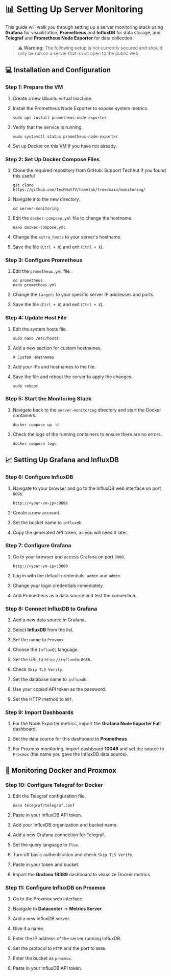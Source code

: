# 📊 Setting Up Server Monitoring

This guide will walk you through setting up a server monitoring stack using **Grafana** for visualization, **Prometheus** and **InfluxDB** for data storage, and **Telegraf** and **Prometheus Node Exporter** for data collection.

> ⚠️ **Warning:** The following setup is not currently secured and should only be run on a server that is not open to the public web.

## 💻 Installation and Configuration

### Step 1: Prepare the VM

1. Create a new Ubuntu virtual machine.

2. Install the Prometheus Node Exporter to expose system metrics.

   ```
   sudo apt install prometheus-node-exporter
   ```

3. Verify that the service is running.

   ```
   sudo systemctl status prometheus-node-exporter
   ```

4. Set up Docker on this VM if you have not already.

### Step 2: Set Up Docker Compose Files

1. Clone the required repository from GitHub.  Support Techhut if you found this useful

   ```
   git clone https://github.com/TechHutTV/homelab/tree/main/monitoring/
   ```

2. Navigate into the new directory.

   ```
   cd server-monitoring
   ```

3. Edit the `docker-compose.yml` file to change the hostname.

   ```
   nano docker-compose.yml
   ```

4. Change the `extra_hosts` to your server's hostname.

5. Save the file (`Ctrl + O`) and exit (`Ctrl + X`).

### Step 3: Configure Prometheus

1. Edit the `prometheus.yml` file.

   ```
   cd prometheus
   nano prometheus.yml
   ```

2. Change the `targets` to your specific server IP addresses and ports.

3. Save the file (`Ctrl + O`) and exit (`Ctrl + X`).

### Step 4: Update Host File

1. Edit the system hosts file.

   ```
   sudo nano /etc/hosts
   ```

2. Add a new section for custom hostnames.

   ```
   # Custom Hostnames
   ```

3. Add your IPs and hostnames to the file.

4. Save the file and reboot the server to apply the changes.

   ```
   sudo reboot
   ```

### Step 5: Start the Monitoring Stack

1. Navigate back to the `server-monitoring` directory and start the Docker containers.

   ```
   docker compose up -d
   ```

2. Check the logs of the running containers to ensure there are no errors.

   ```
   docker compose logs
   ```

## 📈 Setting Up Grafana and InfluxDB

### Step 6: Configure InfluxDB

1. Navigate to your browser and go to the InfluxDB web interface on port `8086`.

   ```
   http://<your-vm-ip>:8086
   ```

2. Create a new account.

3. Set the bucket name to `influxdb`.

4. Copy the generated API token, as you will need it later.

### Step 7: Configure Grafana

1. Go to your browser and access Grafana on port `3000`.

   ```
   http://<your-vm-ip>:3000
   ```

2. Log in with the default credentials: `admin` and `admin`.

3. Change your login credentials immediately.

4. Add Prometheus as a data source and test the connection.

### Step 8: Connect InfluxDB to Grafana

1. Add a new data source in Grafana.

2. Select **InfluxDB** from the list.

3. Set the name to `Proxmox`.

4. Choose the `InfluxQL` language.

5. Set the URL to `http://influxdb:8086`.

6. Check `Skip TLS Verify`.

7. Set the database name to `influxdb`.

8. Use your copied API token as the password.

9. Set the HTTP method to `GET`.

### Step 9: Import Dashboards

1. For the Node Exporter metrics, import the **Grafana Node Exporter Full** dashboard.

2. Set the data source for this dashboard to **Prometheus**.

3. For Proxmox monitoring, import dashboard **10048** and set the source to `Proxmox` (the name you gave the InfluxDB data source).

## 🐳 Monitoring Docker and Proxmox

### Step 10: Configure Telegraf for Docker

1. Edit the Telegraf configuration file.

   ```
   nano telegraf/telegraf.conf
   ```

2. Paste in your InfluxDB API token.

3. Add your InfluxDB organization and bucket name.

4. Add a new Grafana connection for Telegraf.

5. Set the query language to `Flux`.

6. Turn off basic authentication and check `Skip TLS Verify`.

7. Paste in your token and bucket.

8. Import the **Grafana 18389** dashboard to visualize Docker metrics.

### Step 11: Configure InfluxDB on Proxmox

1. Go to the Proxmox web interface.

2. Navigate to **Datacenter** -> **Metrics Server**.

3. Add a new InfluxDB server.

4. Give it a name.

5. Enter the IP address of the server running InfluxDB.

6. Set the protocol to `HTTP` and the port to `8086`.

7. Enter the bucket as `proxmox`.

8. Paste in your InfluxDB API token.
